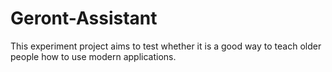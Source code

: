 # Geront-Assistant

This experiment project aims to test whether it is a good way to teach older people how to use modern applications.
